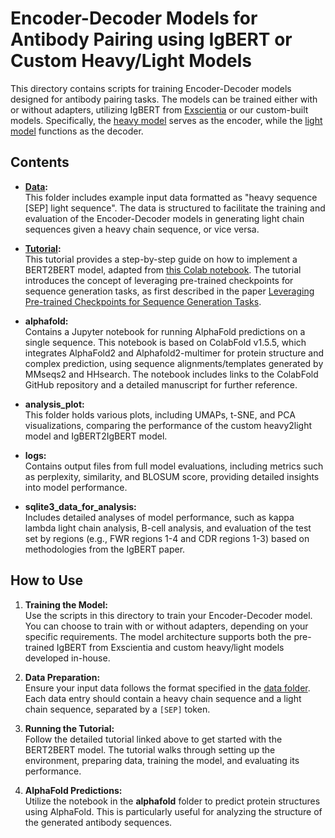 # Encoder-Decoder Models for Antibody Pairing using IgBERT or Custom Heavy/Light Models

This directory contains scripts for training Encoder-Decoder models designed for antibody pairing tasks. The models can be trained either with or without adapters, utilizing IgBERT from [Exscientia](https://huggingface.co/Exscientia/IgBert) or our custom-built models. Specifically, the [heavy model](https://github.com/leaBroe/BERT_for_antibody_pairing/tree/master/heavy_model) serves as the encoder, while the [light model](https://github.com/leaBroe/BERT_for_antibody_pairing/tree/master/light_model) functions as the decoder.

## Contents

- **[Data](https://github.com/leaBroe/BERT_for_antibody_pairing/tree/master/paired_model/BERT2BERT/data):**  
  This folder includes example input data formatted as "heavy sequence [SEP] light sequence". The data is structured to facilitate the training and evaluation of the Encoder-Decoder models in generating light chain sequences given a heavy chain sequence, or vice versa.

- **[Tutorial](https://github.com/leaBroe/BERT_for_antibody_pairing/tree/master/paired_model/BERT2BERT/tutorial):**  
  This tutorial provides a step-by-step guide on how to implement a BERT2BERT model, adapted from [this Colab notebook](https://colab.research.google.com/github/patrickvonplaten/notebooks/blob/master/Leveraging_Pre_trained_Checkpoints_for_Encoder_Decoder_Models.ipynb#scrollTo=mIBy7uK3Od4B). The tutorial introduces the concept of leveraging pre-trained checkpoints for sequence generation tasks, as first described in the paper [Leveraging Pre-trained Checkpoints for Sequence Generation Tasks](https://arxiv.org/abs/1907.12461).

- **alphafold:**  
  Contains a Jupyter notebook for running AlphaFold predictions on a single sequence. This notebook is based on ColabFold v1.5.5, which integrates AlphaFold2 and Alphafold2-multimer for protein structure and complex prediction, using sequence alignments/templates generated by MMseqs2 and HHsearch. The notebook includes links to the ColabFold GitHub repository and a detailed manuscript for further reference.

- **analysis_plot:**  
  This folder holds various plots, including UMAPs, t-SNE, and PCA visualizations, comparing the performance of the custom heavy2light model and IgBERT2IgBERT model.

- **logs:**  
  Contains output files from full model evaluations, including metrics such as perplexity, similarity, and BLOSUM score, providing detailed insights into model performance.

- **sqlite3_data_for_analysis:**  
  Includes detailed analyses of model performance, such as kappa lambda light chain analysis, B-cell analysis, and evaluation of the test set by regions (e.g., FWR regions 1-4 and CDR regions 1-3) based on methodologies from the IgBERT paper.

## How to Use

1. **Training the Model:**  
   Use the scripts in this directory to train your Encoder-Decoder model. You can choose to train with or without adapters, depending on your specific requirements. The model architecture supports both the pre-trained IgBERT from Exscientia and custom heavy/light models developed in-house.

2. **Data Preparation:**  
   Ensure your input data follows the format specified in the [data folder](https://github.com/leaBroe/BERT_for_antibody_pairing/tree/master/paired_model/BERT2BERT/data). Each data entry should contain a heavy chain sequence and a light chain sequence, separated by a `[SEP]` token.

3. **Running the Tutorial:**  
   Follow the detailed tutorial linked above to get started with the BERT2BERT model. The tutorial walks through setting up the environment, preparing data, training the model, and evaluating its performance.

4. **AlphaFold Predictions:**  
   Utilize the notebook in the **alphafold** folder to predict protein structures using AlphaFold. This is particularly useful for analyzing the structure of the generated antibody sequences.

